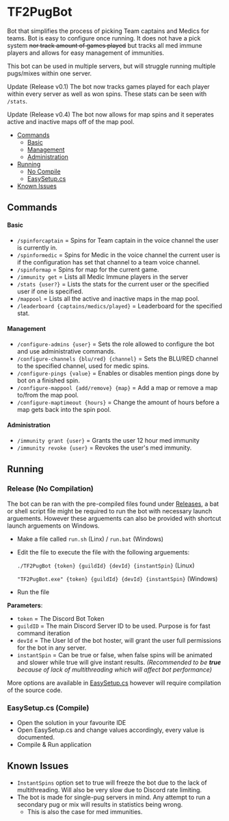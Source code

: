 # TF2PugBot

Bot that simplifies the process of picking Team captains and Medics for teams. Bot is easy to configure once running.
It does not have a pick system ~~nor track amount of games played~~ but tracks all med immune players and allows for easy management of immunities.

This bot can be used in multiple servers, but will struggle running multiple pugs/mixes within one server.

Update (Release v0.1)
The bot now tracks games played for each player within every server as well as won spins. These stats can be seen with `/stats`. 

Update (Release v0.4)
The bot now allows for map spins and it seperates active and inactive maps off of the map pool.

* [Commands](#commands)
  * [Basic](#basic)
  * [Management](#management)
  * [Administration](#administration)
* [Running](#running)
  * [No Compile](#release-no-compilation)     
  * [EasySetup.cs](#easysetupcs-compile)
* [Known Issues](#known-issues)

## Commands

#### Basic
* `/spinforcaptain`   = Spins for Team captain in the voice channel the user is currently in.
* `/spinformedic`     = Spins for Medic in the voice channel the current user is if the configuration has set that channel to a team voice channel.
* `/spinformap`       = Spins for map for the current game.
* `/immunity get`     = Lists all Medic Immune players in the server
* `/stats {user?}`    = Lists the stats for the current user or the specified user if one is specified.
* `/mappool`          = Lists all the active and inactive maps in the map pool.
* `/leaderboard {captains/medics/played}` = Leaderboard for the specified stat.

#### Management
* `/configure-admins {user}`                 = Sets the role allowed to configure the bot and use administrative commands.
* `/configure-channels {blu/red} {channel}`  = Sets the BLU/RED channel to the specified channel, used for medic spins.
* `/configure-pings {value}`                 = Enables or disables mention pings done by bot on a finished spin. 
* `/configure-mappool {add/remove} {map}`    = Add a map or remove a map to/from the map pool.
* `/configure-maptimeout {hours}`            = Change the amount of hours before a map gets back into the spin pool.

#### Administration
* `/immunity grant {user}` = Grants the user 12 hour med immunity
* `/immunity revoke {user}` = Revokes the user's med immunity.


## Running

### Release (No Compilation)

The bot can be ran with the pre-compiled files found under [Releases](https://github.com/OlivierDotNet/TF2PugBot/releases), a bat or shell script file might be required to run the bot with necessary launch arguements. However these arguements can also be provided with shortcut launch arguements on Windows.

* Make a file called `run.sh` (Linx) / `run.bat` (Windows)
* Edit the file to execute the file with the following arguements:
  
  `./TF2PugBot {token} {guildId} {devId} {instantSpin}` (Linux)

  `"TF2PugBot.exe" {token} {guildId} {devId} {instantSpin}` (Windows)

* Run the file

**Parameters**:
* `token`       = The Discord Bot Token
* `guildID`     = The main Discord Server ID to be used. Purpose is for fast command iteration
* `devId`       = The User Id of the bot hoster, will grant the user full permissions for the bot in any server.
* `instantSpin` = Can be true or false, when false spins will be animated and slower while true will give instant results. *(Recommended to be **true** because of lack of multithreading which will affect bot performance)*

More options are available in [EasySetup.cs](https://github.com/OlivierDotNet/TF2PugBot/blob/main/EasySetup.cs) however will require compilation of the source code.

### EasySetup.cs (Compile)

* Open the solution in your favourite IDE
* Open EasySetup.cs and change values accordingly, every value is documented.
* Compile & Run application

## Known Issues

* `InstantSpins` option set to true will freeze the bot due to the lack of multithreading. Will also be very slow due to Discord rate limiting.
* The bot is made for single-pug servers in mind. Any attempt to run a secondary pug or mix will results in statistics being wrong.
  * This is also the case for med immunities.

